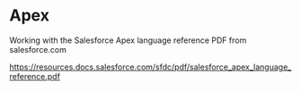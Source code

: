 # Apex

Working with the Salesforce Apex language reference PDF from salesforce.com

https://resources.docs.salesforce.com/sfdc/pdf/salesforce_apex_language_reference.pdf
